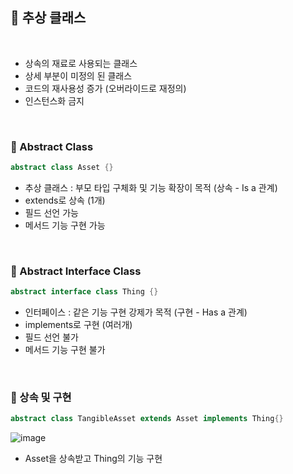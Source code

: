 ## 📖 추상 클래스
<br>

- 상속의 재료로 사용되는 클래스
- 상세 부분이 미정의 된 클래스
- 코드의 재사용성 증가 (오버라이드로 재정의)
- 인스턴스화 금지
<br>

### 📄 Abstract Class
```dart
abstract class Asset {}
```
- 추상 클래스 : 부모 타입 구체화 및 기능 확장이 목적 (상속 - Is a 관계)
- extends로 상속 (1개)
- 필드 선언 가능
- 메서드 기능 구현 가능
<br>

### 📄 Abstract Interface Class
```dart
abstract interface class Thing {}
```
- 인터페이스 : 같은 기능 구현 강제가 목적 (구현 - Has a 관계)
- implements로 구현 (여러개)
- 필드 선언 불가
- 메서드 기능 구현 불가
<br>

### 📄 상속 및 구현
```dart
abstract class TangibleAsset extends Asset implements Thing{}
```
![image](https://github.com/hwangtaewook/TIL/assets/87569211/e8370b34-7281-406c-8b45-78c9977d3b1b)

- Asset을 상속받고 Thing의 기능 구현
